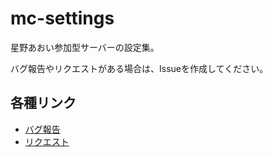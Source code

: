 # mc-settings

星野あおい参加型サーバーの設定集。  

バグ報告やリクエストがある場合は、Issueを作成してください。  

## 各種リンク

- [バグ報告](https://github.com/aoissx/mc-settings/issues/new?assignees=aoissx&labels=bug&projects=&template=%E3%83%90%E3%82%B0%E5%A0%B1%E5%91%8A.md&title=%5BBUG%5D)
- [リクエスト](https://github.com/aoissx/mc-settings/issues/new?assignees=aoissx&labels=enhancement&projects=&template=%E3%83%AA%E3%82%AF%E3%82%A8%E3%82%B9%E3%83%88.md&title=%5B%E3%83%AA%E3%82%AF%E3%82%A8%E3%82%B9%E3%83%88%5D)
